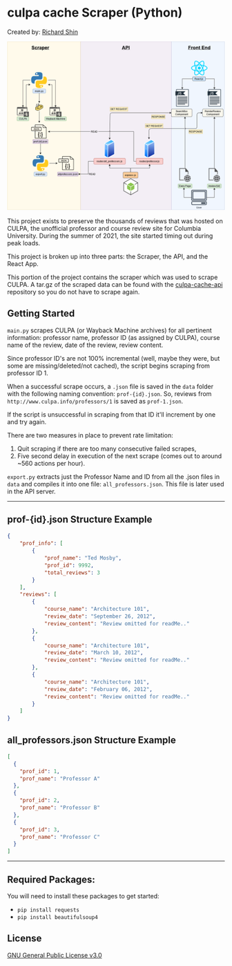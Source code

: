 # culpa cache Scraper (Python)

Created by: [Richard Shin](https://www.rshin.dev/)

![CULPA Cache Flow](https://raw.githubusercontent.com/rshin7/culpa-cache-scraper/master/imgs/culpa-cache_flow.png)

This project exists to preserve the thousands of reviews that was hosted on CULPA, the unofficial professor and course review site for Columbia University. During the summer of 2021, the site started timing out during peak loads.

This project is broken up into three parts: the Scraper, the API, and the React App.

This portion of the project contains the scraper which was used to scrape CULPA. A tar.gz of the scraped data can be found with the [culpa-cache-api](https://github.com/rshin7/culpa-cache-api) repository so you do not have to scrape again.

## Getting Started


`main.py` scrapes CULPA (or Wayback Machine archives) for all pertinent information: professor name, professor ID (as assigned by CULPA), course name of the review, date of the review, review content.

Since professor ID's are not 100% incremental (well, maybe they were, but some are missing/deleted/not cached), the script begins scraping from professor ID 1.

When a successful scrape occurs, a `.json` file is saved in the `data` folder with the following naming convention: `prof-{id}.json`. So, reviews from `http://www.culpa.info/professors/1` is saved as `prof-1.json`.

If the script is unsuccessful in scraping from that ID it'll increment by one and try again.

There are two measures in place to prevent rate limitation: 
1. Quit scraping if there are too many consecutive failed scrapes,
2. Five second delay in execution of the next scrape (comes out to around ~560 actions per hour).


`export.py` extracts just the Professor Name and ID from all the .json files in `data` and compiles it into one file: `all_professors.json`. This file is later used in the API server.

---

## prof-{id}.json Structure Example

```json
{
    "prof_info": [
        {
            "prof_name": "Ted Mosby",
            "prof_id": 9992,
            "total_reviews": 3
        }
    ],
    "reviews": [
        {
            "course_name": "Architecture 101",
            "review_date": "September 26, 2012",
            "review_content": "Review omitted for readMe.."
        },
        {
            "course_name": "Architecture 101",
            "review_date": "March 10, 2012",
            "review_content": "Review omitted for readMe.."
        },
        {
            "course_name": "Architecture 101",
            "review_date": "February 06, 2012",
            "review_content": "Review omitted for readMe.."
        }
    ]
}
```
## all_professors.json Structure Example
```json
[
  {
    "prof_id": 1,
    "prof_name": "Professor A"
  },
  {
    "prof_id": 2,
    "prof_name": "Professor B"
  },
  {
    "prof_id": 3,
    "prof_name": "Professor C"
  }
]
```

---

## Required Packages:
You will need to install these packages to get started:
* `pip install requests`
* `pip install beautifulsoup4`

## License

[GNU General Public License v3.0](https://github.com/rshin7/culpa-cache-scraper/blob/master/LICENSE.md)